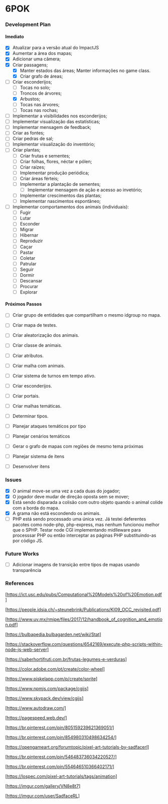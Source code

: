 
# 6POK

### Development Plan

#### Imediato

- [x] Atualizar para a versão atual do ImpactJS
- [x] Aumentar a área dos mapas;
- [x] Adicionar uma câmera;
- [x] Criar passagens;
    - [x] Manter estados das áreas; Manter informações no game class.
    - [x] Criar grafo de áreas;
- [ ] Criar esconderijos;
    - [ ] Tocas no solo;
    - [ ] Troncos de árvores;
    - [x] Arbustos;
    - [ ] Tocas nas árvores;
    - [ ] Tocas nas rochas;
- [ ] Implementar a visibilidades nos esconderijos;
- [ ] Implementar visualização das estatísticas;
- [ ] Implementar mensagem de feedback;
- [ ] Criar as fontes;
- [ ] Criar pedras de sal;
- [ ] Implementar visualização do inventório;
- [ ] Criar plantas;
    - [ ] Criar frutas e sementes;
    - [ ] Criar folhas, flores, néctar e pólen;
    - [ ] Criar raízes;
    - [ ] Implementar produção periódica;
    - [ ] Criar áreas férteis;
    - [ ] Implementar a plantação de sementes;
        - [ ] Implementar mensagem de ação e acesso ao invetório;
    - [ ] Implementar crescimentos das plantas;
    - [ ] Implementar nascimentos espontâneo;
- [ ] Implementar comportamentos dos animais (individuais):
    - [ ] Fugir
    - [ ] Lutar
    - [ ] Esconder
    - [ ] Migrar
    - [ ] Hibernar
    - [ ] Reproduzir
    - [ ] Caçar
    - [ ] Pastar
    - [ ] Coletar
    - [ ] Patrular
    - [ ] Seguir
    - [ ] Dormir
    - [ ] Descansar
    - [ ] Procurar
    - [ ] Explorar

#### Próximos Passos

- [ ] Criar grupo de entidades que compartilham o mesmo idgroup no mapa.
- [ ] Criar mapa de testes.
- [ ] Criar aleatorização dos animais.
- [ ] Criar classe de animais.
- [ ] Criar atributos.
- [ ] Criar malha com animais.
- [ ] Criar sistema de turnos em tempo ativo.
- [ ] Criar esconderijos.
- [ ] Criar portais.
- [ ] Criar malhas temáticas.
- [ ] Determinar tipos.


- [ ] Planejar ataques temáticos por tipo
- [ ] Planejar cenários temáticos
- [ ] Gerar o grafo de mapas com regiões de mesmo tema próximas
- [ ] Planejar sistema de itens
- [ ] Desenvolver itens

### Issues

- [x] O animal move-se uma vez a cada duas do jogador;
- [x] O jogador deve mudar de direção oposta sem se mover;
- [x] Está sendo disparada a colisão com outro objeto quando o animal colide com a borda do mapa.
- [x] A grama não está escondendo os animais.
- [ ] PHP está sendo processado uma única vez. Já testei deferentes pacotes como node-php, php-express, mas nenhum funcionou melhor que o SPHP. Testar node CGI implementando midlleware para processsar PHP ou então interceptar as páginas PHP substituindo-as por código JS.

### Future Works

- [ ] Adicionar imagens de transição entre tipos de mapas usando transparência

### References

[https://ict.usc.edu/pubs/Computational%20Models%20of%20Emotion.pdf]

[https://people.idsia.ch/~steunebrink/Publications/KI09_OCC_revisited.pdf]

[https://www.uv.mx/rmipe/files/2017/12/handbook_of_cognition_and_emotion.pdf]

[https://bulbapedia.bulbagarden.net/wiki/Stat]

[https://stackoverflow.com/questions/6542169/execute-php-scripts-within-node-js-web-server]

[https://saberhortifruti.com.br/frutas-legumes-e-verduras]

[https://color.adobe.com/pt/create/color-wheel]

[https://www.piskelapp.com/p/create/sprite]

[https://www.npmjs.com/package/cgijs]

[https://www.skypack.dev/view/cgijs]

[https://www.autodraw.com/]

[https://pagespeed.web.dev/]

[https://br.pinterest.com/pin/805159239621369051/]

[https://br.pinterest.com/pin/854980310498634254/]

[https://opengameart.org/forumtopic/pixel-art-tutorials-by-sadfacerl]

[https://br.pinterest.com/pin/546483736034220527/]

[https://br.pinterest.com/pin/554646510366402171/]

[https://lospec.com/pixel-art-tutorials/tags/animation]

[https://imgur.com/gallery/VN8e8t7]

[https://imgur.com/user/SadfaceRL]